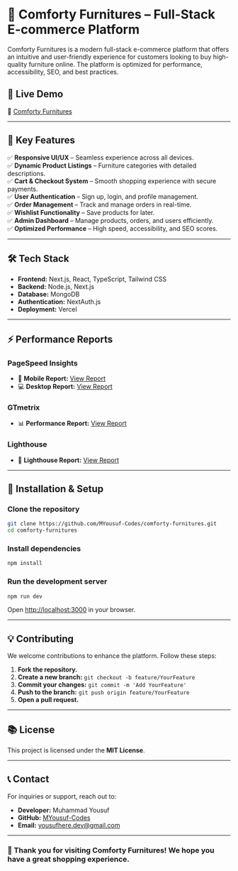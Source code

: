 # 🛒 Comforty Furnitures – Full-Stack E-commerce Platform

Comforty Furnitures is a modern full-stack e-commerce platform that offers an intuitive and user-friendly experience for customers looking to buy high-quality furniture online. The platform is optimized for performance, accessibility, SEO, and best practices.

## 🚀 Live Demo
🔗 [Comforty Furnitures](https://comforty-furnitures.vercel.app/)

---

## 📌 Key Features

✅ **Responsive UI/UX** – Seamless experience across all devices.  
✅ **Dynamic Product Listings** – Furniture categories with detailed descriptions.  
✅ **Cart & Checkout System** – Smooth shopping experience with secure payments.  
✅ **User Authentication** – Sign up, login, and profile management.  
✅ **Order Management** – Track and manage orders in real-time.  
✅ **Wishlist Functionality** – Save products for later.  
✅ **Admin Dashboard** – Manage products, orders, and users efficiently.  
✅ **Optimized Performance** – High speed, accessibility, and SEO scores.  

---

## 🛠️ Tech Stack

- **Frontend:** Next.js, React, TypeScript, Tailwind CSS  
- **Backend:** Node.js, Next.js
- **Database:** MongoDB  
- **Authentication:** NextAuth.js  
- **Deployment:** Vercel  

---

## ⚡ Performance Reports

### **PageSpeed Insights**
- 📱 **Mobile Report:** [View Report](https://pagespeed.web.dev/analysis/https-comforty-furnitures-vercel-app/zg196xd0h6?form_factor=mobile)  
- 💻 **Desktop Report:** [View Report](https://pagespeed.web.dev/analysis/https-comforty-furnitures-vercel-app/zg196xd0h6?form_factor=desktop)  

### **GTmetrix**
- 📊 **Performance Report:** [View Report](https://gtmetrix.com/reports/comforty-furnitures.vercel.app/iagOBmft/)  

### **Lighthouse**
- 🌟 **Lighthouse Report:** [View Report](https://googlechrome.github.io/lighthouse/viewer/?psiurl=https%3A%2F%2Fcomforty-furnitures.vercel.app%2F&strategy=desktop)  

---

## 💽 Installation & Setup

### **Clone the repository**
```bash
git clone https://github.com/MYousuf-Codes/comforty-furnitures.git
cd comforty-furnitures
```

### **Install dependencies**
```bash
npm install
```

### **Run the development server**
```bash
npm run dev
```
Open [http://localhost:3000](http://localhost:3000) in your browser.

---

## 💡 Contributing

We welcome contributions to enhance the platform. Follow these steps:

1. **Fork the repository.**  
2. **Create a new branch:** `git checkout -b feature/YourFeature`  
3. **Commit your changes:** `git commit -m 'Add YourFeature'`  
4. **Push to the branch:** `git push origin feature/YourFeature`  
5. **Open a pull request.**  

---

## 📚 License

This project is licensed under the **MIT License**.

---

## 📞 Contact

For inquiries or support, reach out to:

- **Developer:** Muhammad Yousuf  
- **GitHub:** [MYousuf-Codes](https://github.com/MYousuf-Codes)  
- **Email:** yousufhere.dev@gmail.com  

---

### 🌟 Thank you for visiting Comforty Furnitures! We hope you have a great shopping experience.
